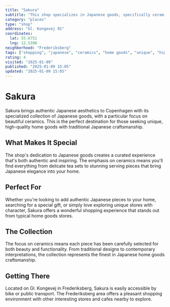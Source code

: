 ```yaml
---
title: "Sakura"
subtitle: "This shop specializes in Japanese goods, specifically ceramics. Such a fun store for unique and high-quality home goods."
category: "places"
type: "shop"
address: "Gl. Kongevej 91"
coordinates:
  lat: 55.6751
  lng: 12.5398
neighborhood: "Frederiksberg"
tags: ["shopping", "japanese", "ceramics", "home goods", "unique", "high quality"]
rating: 4
visited: "2025-01-09"
published: "2025-01-09 15:05"
updated: "2025-01-09 15:05"
---
```


# Sakura

Sakura brings authentic Japanese aesthetics to Copenhagen with its specialized collection of Japanese goods, with a particular focus on beautiful ceramics. This is the perfect destination for those seeking unique, high-quality home goods with traditional Japanese craftsmanship.

## What Makes It Special

The shop's dedication to Japanese goods creates a curated experience that's both authentic and inspiring. The emphasis on ceramics means you'll find everything from delicate tea sets to stunning serving pieces that bring Japanese elegance into your home.

## Perfect For

Whether you're looking to add authentic Japanese pieces to your home, searching for a special gift, or simply love exploring unique stores with character, Sakura offers a wonderful shopping experience that stands out from typical home goods stores.

## The Collection

The focus on ceramics means each piece has been carefully selected for both beauty and functionality. From traditional designs to contemporary interpretations, the collection represents the finest in Japanese home goods craftsmanship.

## Getting There

Located on Gl. Kongevej in Frederiksberg, Sakura is easily accessible by bike or public transport. The Frederiksberg area offers a pleasant shopping environment with other interesting stores and cafes nearby to explore.
